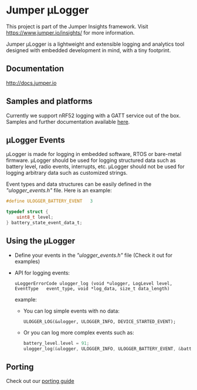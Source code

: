 # Jumper µLogger
This project is part of the Jumper Insights framework. Visit https://www.jumper.io/insights/ for more information.

Jumper µLogger is a lightweight and extensible logging and analytics tool designed with embedded development in mind, with a tiny footprint.

## Documentation
http://docs.jumper.io

## Samples and platforms
Currently we support nRF52 logging with a GATT service out of the box. Samples and further documentation available [here](https://github.com/Jumperr-labs/jumper-ulogger/tree/master/platforms/nrf52).

## µLogger Events
µLogger is made for logging in embedded software, RTOS or bare-metal firmware. µLogger should be used for logging structured data such as battery level, radio events, interrupts, etc. µLogger should not be used for logging arbitrary data such as customized strings.

Event types and data structures can be easily defined in the _"ulogger_events.h"_ file. Here is an example:
```c
#define ULOGGER_BATTERY_EVENT   3

typedef struct {
    uint8_t level;
} battery_state_event_data_t;
```

## Using the µLogger
- Define your events in the _"ulogger_events.h"_ file (Check it out for examples)
- API for logging events:
  
  `uLoggerErrorCode ulogger_log (void *ulogger, LogLevel level, EventType 	event_type, void *log_data, size_t data_length)`
  
  example:
    - You can log simple events with no data:
    
        `ULOGGER_LOG(&ulogger, ULOGGER_INFO, DEVICE_STARTED_EVENT);`
    
    - Or you can log more complex events such as:
        ```c
        battery_level.level = 91;
        ulogger_log(&ulogger, ULOGGER_INFO, ULOGGER_BATTERY_EVENT, &battery_level, 1);
        ```

## Porting
Check out our [porting guide](https://github.com/Jumperr-labs/jumper-ulogger/blob/master/porting.md)
